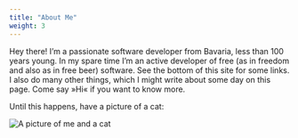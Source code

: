 ```yaml
---
title: "About Me"
weight: 3
---
```


Hey there! I’m a passionate software developer from Bavaria, <span
id="year-count">less than 100</span> years young. In my spare time I’m an
active developer of free (as in freedom and also as in free beer) software. See the
bottom of this site for some links. I also do many other things, which I might
write about some day on this page. Come say »Hi« if you want to know more.

Until this happens, have a picture of a cat:

![A picture of me and a cat](images/cat.png "=50px")
